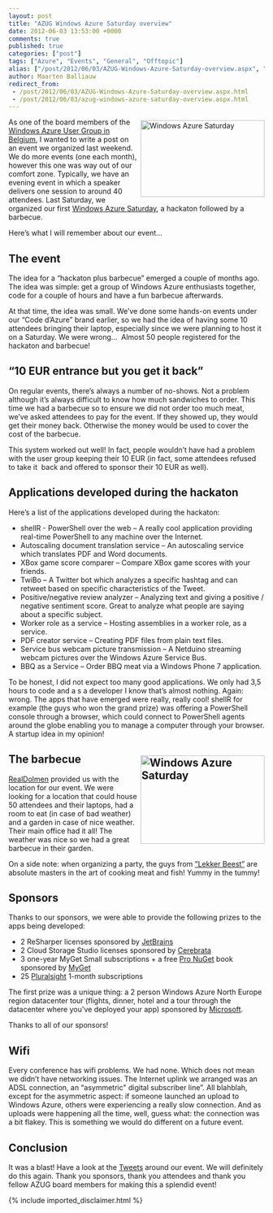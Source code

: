 ```yaml
---
layout: post
title: "AZUG Windows Azure Saturday overview"
date: 2012-06-03 13:53:00 +0000
comments: true
published: true
categories: ["post"]
tags: ["Azure", "Events", "General", "Offtopic"]
alias: ["/post/2012/06/03/AZUG-Windows-Azure-Saturday-overview.aspx", "/post/2012/06/03/azug-windows-azure-saturday-overview.aspx"]
author: Maarten Balliauw
redirect_from:
 - /post/2012/06/03/AZUG-Windows-Azure-Saturday-overview.aspx.html
 - /post/2012/06/03/azug-windows-azure-saturday-overview.aspx.html
---
```

<p><a href="/images/image_174.png"><img style="background-image: none; margin: 5px 0px 5px 5px; padding-left: 0px; padding-right: 0px; display: inline; float: right; padding-top: 0px; border: 0px;" title="Windows Azure Saturday" src="/images/image_thumb_140.png" border="0" alt="Windows Azure Saturday" width="244" height="151" align="right" /></a>As one of the board members of the <a href="http://www.azug.be" target="_blank">Windows Azure User Group in Belgium</a>, I wanted to write a post on an event we organized last weekend. We do more events (one each month), however this one was way out of our comfort zone. Typically, we have an evening event in which a speaker delivers one session to around 40 attendees. Last Saturday, we organized our first <a href="http://www.azug.be/events/2012-06-02-windows-azure-saturday" target="_blank">Windows Azure Saturday</a>, a hackaton followed by a barbecue.</p>
<p>Here&rsquo;s what I will remember about our event&hellip;</p>
<h2>The event</h2>
<p>The idea for a &ldquo;hackaton plus barbecue&rdquo; emerged a couple of months ago. The idea was simple: get a group of Windows Azure enthusiasts together, code for a couple of hours and have a fun barbecue afterwards.</p>
<p>At that time, the idea was small. We&rsquo;ve done some hands-on events under our &ldquo;Code d&rsquo;Azure&rdquo; brand earlier, so we had the idea of having some 10 attendees bringing their laptop, especially since we were planning to host it on a Saturday. We were wrong&hellip;&nbsp; Almost 50 people registered for the hackaton and barbecue!</p>
<h2>&ldquo;10 EUR entrance but you get it back&rdquo;</h2>
<p>On regular events, there&rsquo;s always a number of no-shows. Not a problem although it&rsquo;s always difficult to know how much sandwiches to order. This time we had a barbecue so to ensure we did not order too much meat, we&rsquo;ve asked attendees to pay for the event. If they showed up, they would get their money back. Otherwise the money would be used to cover the cost of the barbecue.</p>
<p>This system worked out well! In fact, people wouldn&rsquo;t have had a problem with the user group keeping their 10 EUR (in fact, some attendees refused to take it&nbsp; back and offered to sponsor their 10 EUR as well).</p>
<h2>Applications developed during the hackaton</h2>
<p>Here&rsquo;s a list of the applications developed during the hackaton:</p>
<ul>
<li>shellR - PowerShell over the web &ndash; A really cool application providing real-time PowerShell to any machine over the Internet.</li>
<li>Autoscaling document translation service &ndash; An autoscaling service which translates PDF and Word documents.</li>
<li>XBox game score comparer &ndash; Compare XBox game scores with your friends. </li>
<li>TwiBo &ndash; A Twitter bot which analyzes a specific hashtag and can retweet based on specific characteristics of the Tweet.</li>
<li>Positive/negative review analyzer &ndash; Analyzing text and giving a positive / negative sentiment score. Great to analyze what people are saying about a specific subject.</li>
<li>Worker role as a service &ndash; Hosting assemblies in a worker role, as a service.</li>
<li>PDF creator service &ndash; Creating PDF files from plain text files.</li>
<li>Service bus webcam picture transmission &ndash; A Netduino streaming webcam pictures over the Windows Azure Service Bus.</li>
<li>BBQ as a Service &ndash; Order BBQ meat via a Windows Phone 7 application.</li>
</ul>
<p>To be honest, I did not expect too many good applications. We only had 3,5 hours to code and a s a developer I know that&rsquo;s almost nothing. Again: wrong. The apps that have emerged were really, really cool! shellR for example (the guys who won the grand prize) was offering a PowerShell console through a browser, which could connect to PowerShell agents around the globe enabling you to manage a computer through your browser. A startup idea in my opinion!</p>
<h2><a href="/images/image_175.png"><img style="background-image: none; margin: 5px 0px 5px 5px; padding-left: 0px; padding-right: 0px; display: inline; float: right; padding-top: 0px; border: 0px;" title="Windows Azure Saturday" src="/images/image_thumb_141.png" border="0" alt="Windows Azure Saturday" width="244" height="174" align="right" /></a>The barbecue</h2>
<p><a href="http://www.realdolmen.com" target="_blank">RealDolmen</a> provided us with the location for our event. We were looking for a location that could house 50 attendees and their laptops, had a room to eat (in case of bad weather) and a garden in case of nice weather. Their main office had it all! The weather was nice so we had a great barbecue in their garden.</p>
<p>On a side note: when organizing a party, the guys from <a href="http://lekkerbeest.be/traiteur/start" target="_blank">&rdquo;Lekker Beest&rdquo;</a> are absolute masters in the art of cooking meat and fish! Yummy in the tummy!</p>
<h2>Sponsors</h2>
<p>Thanks to our sponsors, we were able to provide the following prizes to the apps being developed:</p>
<ul>
<li>2 ReSharper licenses sponsored by <a href="http://www.jetbrains.com">JetBrains</a> </li>
<li>2 Cloud Storage Studio licenses sponsored by <a href="http://www.cerebrata.com">Cerebrata</a> </li>
<li>3 one-year MyGet Small subscriptions + a free <a href="http://amzn.to/pronuget">Pro NuGet</a> book sponsored by <a href="http://www.myget.org">MyGet</a> </li>
<li>25 <a href="http://www.pluralsight.com">Pluralsight</a> 1-month subscriptions </li>
</ul>
<p>The first prize was a unique thing: a 2 person Windows Azure North Europe region datacenter tour (flights, dinner, hotel and a tour through the datacenter where you've deployed your app) sponsored by <a href="http://www.microsoft.com">Microsoft</a>.</p>
<p>Thanks to all of our sponsors!</p>
<h2>Wifi</h2>
<p>Every conference has wifi problems. We had none. Which does not mean we didn&rsquo;t have networking issues. The Internet uplink we arranged was an ADSL connection, an &ldquo;asymmetric" digital subscriber line&rdquo;. All blahblah, except for the asymmetric aspect: if someone launched an upload to Windows Azure, others were experiencing a really slow connection. And as uploads were happening all the time, well, guess what: the connection was a bit flakey. This is something we would do different on a future event.</p>
<h2>Conclusion</h2>
<p>It was a blast! Have a look at the <a href="https://twitter.com/#!/search/%23was12" target="_blank">Tweets</a> around our event. We will definitely do this again. Thank you sponsors, thank you attendees and thank you fellow AZUG board members for making this a splendid event!</p>
{% include imported_disclaimer.html %}
